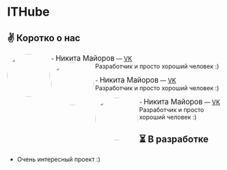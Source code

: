 # ITHube
## ✌ Коротко о нас
<snap><img src="https://sun6-22.userapi.com/s/v1/ig2/ZkxjRaat6TyDvn7m3AOclCLEKPfY9adYeibj-RYdpOnLFMGnCJRsueeZ8xkLR-OejO5rJ1romtPGLLuG8Att8buS.jpg?size=400x0&quality=96&crop=0,0,2160,2160&ava=1" width="100" height="100" style="border-radius: 50%;" align="left" style=" border: 8px solid #ffffff;"/>- <big>Никита Майоров</big> — [VK](https://vk.com/id140933159)
<br>Разработчик и просто хороший человек :)</snap>
<img src="https://sun6-22.userapi.com/s/v1/ig2/ZkxjRaat6TyDvn7m3AOclCLEKPfY9adYeibj-RYdpOnLFMGnCJRsueeZ8xkLR-OejO5rJ1romtPGLLuG8Att8buS.jpg?size=400x0&quality=96&crop=0,0,2160,2160&ava=1" width="100" height="100" style="border-radius: 50%;" align="left"/><p>- <big>Никита Майоров</big> — [VK](https://vk.com/id140933159)
<br>Разработчик и просто хороший человек :)</p>
<img src="https://sun6-22.userapi.com/s/v1/ig2/ZkxjRaat6TyDvn7m3AOclCLEKPfY9adYeibj-RYdpOnLFMGnCJRsueeZ8xkLR-OejO5rJ1romtPGLLuG8Att8buS.jpg?size=400x0&quality=96&crop=0,0,2160,2160&ava=1" width="100" height="100" style="border-radius: 50%;" align="left"/><snap>- <big>Никита Майоров</big> — [VK](https://vk.com/id140933159)
<br>Разработчик и просто хороший человек :)</snap>

## ⏳ В разработке
- Очень интересный проект :)
